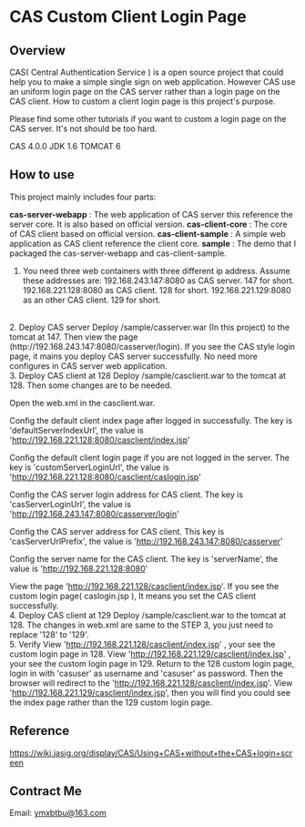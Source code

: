 CAS Custom Client Login Page
=======================================

Overview
--------

CAS( Central Authentication Service ) is a open source project that could help you to make a simple single sign on web application. However CAS use an uniform login page on the CAS server rather than a login page on the CAS client. How to custom a client login page is this project's purpose.

Please find some other tutorials if you want to custom a login page on the CAS server. It's not should be too hard.

CAS 4.0.0
JDK 1.6
TOMCAT 6

How to use
---------

This project mainly includes four parts:

**cas-server-webapp** : The web application of CAS server this reference the server core. It is also based on official version.
**cas-client-core** : The core of CAS client based on official version.
**cas-client-sample** : A simple web application as CAS client reference the client core.
**sample** : The demo that I packaged the cas-server-webapp  and cas-client-sample.

 1. You need three web containers with three different ip address. Assume these addresses are:
        192.168.243.147:8080 as CAS server. 147 for short.
        192.168.221.128:8080 as CAS client. 128 for short.
        192.168.221.129:8080 as an other CAS client. 129 for short.
 <br />
 2. Deploy CAS server
 Deploy /sample/casserver.war (In this project) to the tomcat at 147. Then view the page (http://192.168.243.147:8080/casserver/login).
 If you see the CAS style login page, it mains you deploy CAS server successfully. No need more configures in CAS server web application.
<br />
 3. Deploy CAS client at 128
 Deploy /sample/casclient.war to the tomcat at 128. Then some changes are to be needed.

 Open the web.xml in the casclient.war.

 Config the default client index page after logged in successfully.
 The key is 'defaultServerIndexUrl', the value is 'http://192.168.221.128:8080/casclient/index.jsp'

 Config the default client login page if you are not logged in the server.
 The key is 'customServerLoginUrl', the value is 'http://192.168.221.128:8080/casclient/caslogin.jsp'

 Config the CAS server login address for CAS client.
 The key is 'casServerLoginUrl', the value is 'http://192.168.243.147:8080/casserver/login'

 Config the CAS server address for CAS client.
 This key is 'casServerUrlPrefix', the value is 'http://192.168.243.147:8080/casserver'

 Config the server name for the CAS client.
 The key is 'serverName', the value is 'http://192.168.221.128:8080'

 View the page 'http://192.168.221.128/casclient/index.jsp'. If you see the custom login page( caslogin.jsp ), It means you set the CAS client successfully.
<br />
 4. Deploy CAS client at 129
 Deploy /sample/casclient.war to the tomcat at 128. The changes in web.xml are same to the STEP 3, you just need to
 replace '128' to '129'.
 <br />
 5. Verify
 View 'http://192.168.221.128/casclient/index.jsp' , your see the custom login page in 128.
 View 'http://192.168.221.129/casclient/index.jsp' , your see the custom login page in 129.
 Return to the 128 custom login page, login in with 'casuser' as username and 'casuser' as password.
 Then the browser will redirect to the 'http://192.168.221.128/casclient/index.jsp'.
 View 'http://192.168.221.129/casclient/index.jsp', then you will find you could see the index page rather than the 129 custom login page.

Reference
-------------
https://wiki.jasig.org/display/CAS/Using+CAS+without+the+CAS+login+screen

Contract Me
-----------------
Email: ymxbtbu@163.com